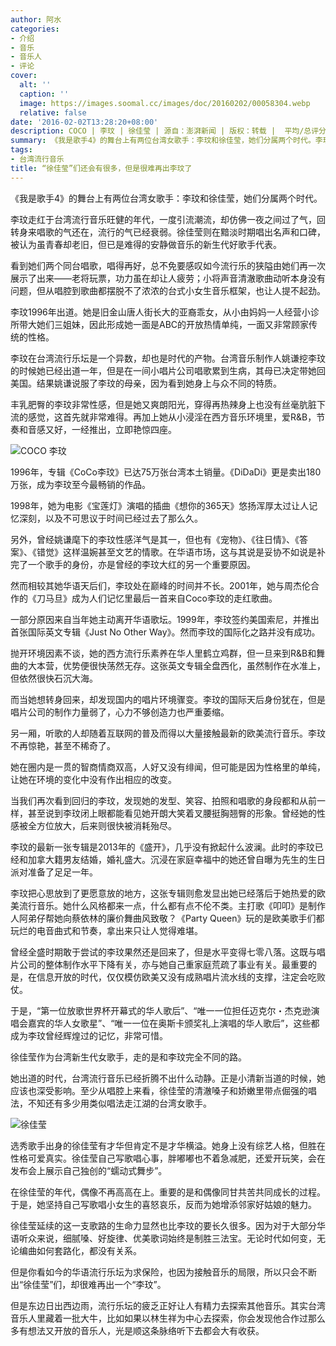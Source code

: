```yaml
---
author: 阿水
categories:
- 介绍
- 音乐
- 音乐人
- 评论
cover:
  alt: ''
  caption: ''
  image: https://images.soomal.cc/images/doc/20160202/00058304.webp
  relative: false
date: '2016-02-02T13:28:20+08:00'
description: COCO | 李玟 | 徐佳莹 | 源自：澎湃新闻 | 版权：转载 |  平均/总评分：10.00/50
summary: 《我是歌手4》的舞台上有两位台湾女歌手：李玟和徐佳莹，她们分属两个时代。李玟走红于台湾流行音乐旺健的年代，一度引流潮流，却仿佛一夜之间过了气，回转身来唱歌的气还在，流行的气已经衰弱。徐佳莹则在黯淡时期唱出名声和口碑，被认为虽青春却老旧，但已是难得的安静做音乐的新生代好歌手代表……
tags:
- 台湾流行音乐
title: “徐佳莹”们还会有很多，但是很难再出李玟了
---
```


《我是歌手4》的舞台上有两位台湾女歌手：李玟和徐佳莹，她们分属两个时代。

李玟走红于台湾流行音乐旺健的年代，一度引流潮流，却仿佛一夜之间过了气，回转身来唱歌的气还在，流行的气已经衰弱。徐佳莹则在黯淡时期唱出名声和口碑，被认为虽青春却老旧，但已是难得的安静做音乐的新生代好歌手代表。

看到她们两个同台唱歌，唱得再好，总不免要感叹如今流行乐的狭隘由她们再一次展示了出来――老将玩票，功力虽在却让人疲劳；小将声音清澈歌曲动听本身没有问题，但从唱腔到歌曲都摆脱不了浓浓的台式小女生音乐框架，也让人提不起劲。

李玟1996年出道。她是旧金山唐人街长大的亚裔乖女，从小由妈妈一人经营小诊所带大她们三姐妹，因此形成她一面是ABC的开放热情单纯，一面又非常顾家传统的性格。

李玟在台湾流行乐坛是一个异数，却也是时代的产物。台湾音乐制作人姚谦挖李玟的时候她已经出道一年，但是在一间小唱片公司唱歌累到生病，其母已决定带她回美国。结果姚谦说服了李玟的母亲，因为看到她身上与众不同的特质。

丰乳肥臀的李玟非常性感，但是她又爽朗阳光，穿得再热辣身上也没有丝毫肮脏下流的感觉，这首先就非常难得。再加上她从小浸淫在西方音乐环境里，爱R&B，节奏和音感又好，一经推出，立即艳惊四座。

![COCO 李玟](https://images.soomal.cc/images/doc/20160202/00058302.webp)





1996年，专辑《CoCo李玟》已达75万张台湾本土销量。《DiDaDi》更是卖出180万张，成为李玟至今最畅销的作品。

1998年，她为电影《宝莲灯》演唱的插曲《想你的365天》悠扬浑厚太过让人记忆深刻，以及不可思议于时间已经过去了那么久。

另外，曾经姚谦麾下的李玟性感洋气是其一，但也有《宠物》、《往日情》、《答案》、《错觉》这样温婉甚至文艺的情歌。在华语市场，这与其说是妥协不如说是补完了一个歌手的身份，亦是曾经的李玟大红的另一个重要原因。

然而相较其她华语天后们，李玟处在巅峰的时间并不长。2001年，她与周杰伦合作的《刀马旦》成为人们记忆里最后一首来自Coco李玟的走红歌曲。

一部分原因来自当年她主动离开华语歌坛。1999年，李玟签约美国索尼，并推出首张国际英文专辑《Just No Other Way》。然而李玟的国际化之路并没有成功。

抛开环境因素不谈，她的西方流行乐素养在华人里鹤立鸡群，但一旦来到R&B和舞曲的大本营，优势便很快荡然无存。这张英文专辑全盘西化，虽然制作在水准上，但依然很快石沉大海。

而当她想转身回来，却发现国内的唱片环境骤变。李玟的国际天后身份犹在，但是唱片公司的制作力量弱了，心力不够创造力也严重萎缩。

另一厢，听歌的人却随着互联网的普及而得以大量接触最新的欧美流行音乐。李玟不再惊艳，甚至不稀奇了。

她在圈内是一贯的智商情商双高，人好又没有绯闻，但可能是因为性格里的单纯，让她在环境的变化中没有作出相应的改变。

当我们再次看到回归的李玟，发现她的发型、笑容、拍照和唱歌的身段都和从前一样，甚至说到李玟闭上眼都能看见她开朗大笑着叉腰挺胸翘臀的形象。曾经她的性感被全方位放大，后来则很快被消耗殆尽。

李玟的最新一张专辑是2013年的《盛开》，几乎没有掀起什么波澜。此时的李玟已经和加拿大籍男友结婚，婚礼盛大。沉浸在家庭幸福中的她还曾自曝为先生的生日派对准备了足足一年。

李玟把心思放到了更愿意放的地方，这张专辑则愈发显出她已经落后于她热爱的欧美流行音乐。她什么风格都来一点，什么都有点不伦不类。主打歌《叩叩》是制作人阿弟仔帮她向蔡依林的廉价舞曲风致敬？《Party Queen》玩的是欧美歌手们都玩烂的电音曲式和节奏，拿出来只让人觉得难堪。

曾经全盛时期敢于尝试的李玟果然还是回来了，但是水平变得七零八落。这既与唱片公司的整体制作水平下降有关，亦与她自己重家庭荒疏了事业有关。最重要的是，在信息开放的时代，仅仅模仿欧美又没有成熟唱片流水线的支撑，注定会吃败仗。

于是，“第一位放歌世界杯开幕式的华人歌后”、“唯一一位担任迈克尔・杰克逊演唱会嘉宾的华人女歌星”、“唯一一位在奥斯卡颁奖礼上演唱的华人歌后”，这些都成为李玟曾经辉煌过的记忆，非常可惜。

徐佳莹作为台湾新生代女歌手，走的是和李玟完全不同的路。

她出道的时代，台湾流行音乐已经折腾不出什么动静。正是小清新当道的时候，她应该也深受影响。至少从唱腔上来看，徐佳莹的清澈嗓子和娇嫩里带点倔强的唱法，不知还有多少用类似唱法走江湖的台湾女歌手。

![徐佳莹](https://images.soomal.cc/images/doc/20160202/00058303.webp)





选秀歌手出身的徐佳莹有才华但肯定不是才华横溢。她身上没有综艺人格，但胜在性格可爱真实。徐佳莹自己写歌唱心事，胖嘟嘟也不着急减肥，还爱开玩笑，会在发布会上展示自己独创的“蠕动式舞步”。

在徐佳莹的年代，偶像不再高高在上。重要的是和偶像同甘共苦共同成长的过程。于是，她坚持自己写歌唱小女生的喜怒哀乐，反而为她增添邻家好姑娘的魅力。

徐佳莹延续的这一支歌路的生命力显然也比李玟的要长久很多。因为对于大部分华语听众来说，细腻嗓、好旋律、优美歌词始终是制胜三法宝。无论时代如何变，无论编曲如何套路化，都没有关系。

但是你看如今的华语流行乐坛为求保险，也因为接触音乐的局限，所以只会不断出“徐佳莹”们，却很难再出一个“李玟”。

但是东边日出西边雨，流行乐坛的疲乏正好让人有精力去探索其他音乐。其实台湾音乐人里藏着一批大牛，比如如果以林生祥为中心去探索，你会发现他合作过那么多有想法又开放的音乐人，光是顺这条脉络听下去都会大有收获。
